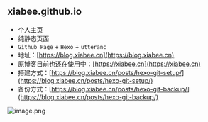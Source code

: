 ## xiabee.github.io

* 个人主页
* 纯静态页面
* `Github Page` + `Hexo` + `utteranc`
* 地址：[https://blog.xiabee.cn](https://blog.xiabee.cn)
* 原博客目前也还在使用中：[https://xiabee.cn](https://xiabee.cn)
* 搭建方式：[https://blog.xiabee.cn/posts/hexo-git-setup/](https://blog.xiabee.cn/posts/hexo-git-setup/)
* 备份方式：[https://blog.xiabee.cn/posts/hexo-git-backup/](https://blog.xiabee.cn/posts/hexo-git-backup/)



![image.png](https://tva1.sinaimg.cn/large/0084b03xly1gwjo83l926j31gv0c2qc8.jpg)
